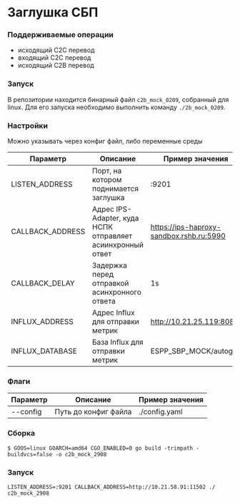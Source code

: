 # Заглушка СБП

### Поддерживаемые операции

- исходящий С2С перевод
- входящий С2С перевод
- исходящий C2B перевод

### Запуск

В репозитории находится бинарный файл `c2b_mock_0209`, собранный для linux. Для его запуска необходимо выполнить команду `./2b_mock_0209`.

### Настройки

Можно указывать через конфиг файл, либо переменные среды

| Параметр | Описание |Пример значения |
|----------|----------|----------|
| LISTEN_ADDRESS    | Порт, на котором поднимается заглушка   | :9201   |
| CALLBACK_ADDRESS    | Адрес IPS-Adapter, куда НСПК отправляет асиинхронный ответ   | https://ips-haproxy-sandbox.rshb.ru:5990   |
| CALLBACK_DELAY    | Задержка перед отправкой асинхронного ответа   | 1s   |
| INFLUX_ADDRESS    | Адрес Influx для отправки метрик   | http://10.21.25.119:8086   |
| INFLUX_DATABASE    | База Influx для отправки метрик   | ESPP_SBP_MOCK/autogen   |

### Флаги

| Параметр | Описание |Пример значения |
|----------|----------|----------|
| --config    | Путь до конфиг файла   | ./config.yaml   |

### Сборка

`$ GOOS=linux GOARCH=amd64 CGO_ENABLED=0 go build -trimpath -buildvcs=false -o с2b_mock_2908`

### Запуск

`LISTEN_ADDRESS=:9201 CALLBACK_ADDRESS=http://10.21.58.91:11502 ./с2b_mock_2908`